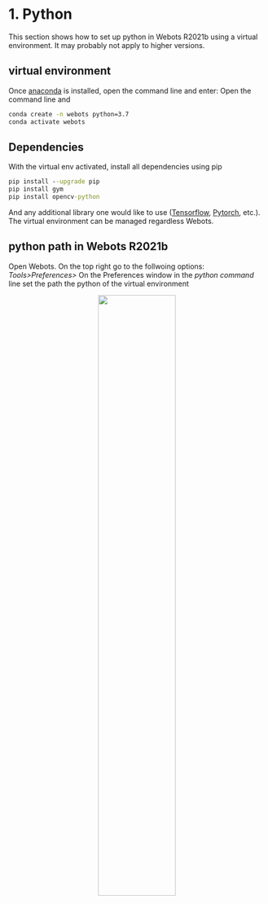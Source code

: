 # 1. Python

This section shows how to set up python in Webots R2021b using a virtual environment. It may probably not apply to higher versions.

## virtual environment

Once [anaconda](https://docs.anaconda.com/anaconda/install/) is installed, open the command line and enter:
Open the command line and 

```cmd
conda create -n webots python=3.7
conda activate webots
```
## Dependencies

With the virtual env activated, install all dependencies using pip

```cmd
pip install --upgrade pip
pip install gym
pip install opencv-python
```
And any additional library one would like to use ([Tensorflow](https://www.tensorflow.org/install), [Pytorch](https://pytorch.org/get-started/locally/), etc.). The virtual environment can be managed regardless Webots.

## python path in Webots R2021b

Open Webots. On the top right go to the follwoing options: *Tools>Preferences>*
On the Preferences window in the *python command* line set the path the python of the virtual environment
<p align="center">
  <img width="55%" src="https://github.com/jbakambana/slimebot-volleyball/blob/main/Images/ref1.png"></img>
</p>








